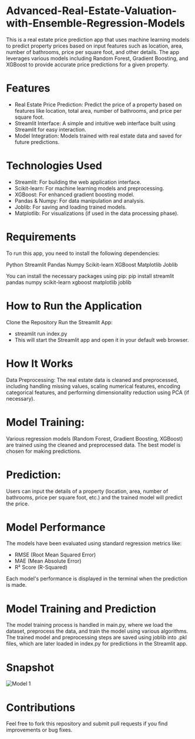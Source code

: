 # Advanced-Real-Estate-Valuation-with-Ensemble-Regression-Models
This is a real estate price prediction app that uses machine learning models to predict property prices based on input features such as location, area, number of bathrooms, price per square foot, and other details. The app leverages various models including Random Forest, Gradient Boosting, and XGBoost to provide accurate price predictions for a given property.

# Features
- Real Estate Price Prediction: Predict the price of a property based on features like location, total area, number of bathrooms, and price per square foot.
- Streamlit Interface: A simple and intuitive web interface built using Streamlit for easy interaction.
- Model Integration: Models trained with real estate data and saved for future predictions.

# Technologies Used
- Streamlit: For building the web application interface.
- Scikit-learn: For machine learning models and preprocessing.
- XGBoost: For enhanced gradient boosting model.
- Pandas & Numpy: For data manipulation and analysis.
- Joblib: For saving and loading trained models.
- Matplotlib: For visualizations (if used in the data processing phase).

# Requirements
To run this app, you need to install the following dependencies:

Python 
Streamlit
Pandas
Numpy
Scikit-learn
XGBoost
Matplotlib
Joblib

You can install the necessary packages using pip:
pip install streamlit pandas numpy scikit-learn xgboost matplotlib joblib

# How to Run the Application
Clone the Repository
Run the Streamlit App:
- streamlit run index.py
- This will start the Streamlit app and open it in your default web browser.

# How It Works
Data Preprocessing: The real estate data is cleaned and preprocessed, including handling missing values, scaling numerical features, encoding categorical features, and performing dimensionality reduction using PCA (if necessary).

# Model Training:
Various regression models (Random Forest, Gradient Boosting, XGBoost) are trained using the cleaned and preprocessed data. The best model is chosen for making predictions.

# Prediction: 
Users can input the details of a property (location, area, number of bathrooms, price per square foot, etc.) and the trained model will predict the price.

# Model Performance
The models have been evaluated using standard regression metrics like:

- RMSE (Root Mean Squared Error)
- MAE (Mean Absolute Error)
- R² Score (R-Squared)

Each model's performance is displayed in the terminal when the prediction is made.

# Model Training and Prediction
The model training process is handled in main.py, where we load the dataset, preprocess the data, and train the model using various algorithms.
The trained model and preprocessing steps are saved using joblib into .pkl files, which are later loaded in index.py for predictions in the Streamlit app.

# Snapshot
![Model 1](https://github.com/user-attachments/assets/67f0f87e-351a-4801-9e6d-b2283089c1d2)

# Contributions
Feel free to fork this repository and submit pull requests if you find improvements or bug fixes.
